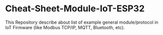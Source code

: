 # Cheat-Sheet-Module-IoT-ESP32
This Repository describe about list of example general module/protocol in IoT Firmware (like Modbus TCP/IP, MQTT, Bluetooth, etc).
